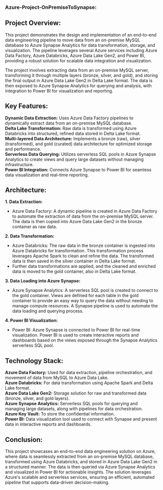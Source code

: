 ### Azure-Project-OnPremiseToSynapse:

## Project Overview:  

This project demonstrates the design and implementation of an end-to-end data engineering pipeline to move data from an on-premise MySQL database to Azure Synapse Analytics for data transformation, storage, and visualization. The pipeline leverages several Azure services including Azure Data Factory, Azure Databricks, Azure Data Lake Gen2, and Power BI, providing a robust solution for scalable data integration and visualization.

The project involves extracting data from an on-premise MySQL server, transforming it through multiple layers (bronze, silver, and gold), and storing the final output in Azure Data Lake Gen2 in Delta Lake format. The data is then exposed to Azure Synapse Analytics for querying and analysis, with integration to Power BI for visualization and reporting.

## Key Features:

**Dynamic Data Extraction:** Uses Azure Data Factory pipelines to dynamically extract data from an on-premise MySQL database. \
**Delta Lake Transformation:** Raw data is transformed using Azure Databricks into structured, refined data stored in Delta Lake format. \
**Multi-layered Data Architecture:** Implements a bronze (raw), silver (transformed), and gold (curated) data architecture for optimized storage and performance. \
**Serverless Data Querying:** Utilizes serverless SQL pools in Azure Synapse Analytics to create views and query large datasets without managing infrastructure. \
**Power BI Integration:** Connects Azure Synapse to Power BI for seamless data visualization and real-time reporting.

## Architecture:

**1. Data Extraction:**

* Azure Data Factory: A dynamic pipeline is created in Azure Data Factory to automate the extraction of data from the on-premise MySQL server. The data is then copied into Azure Data Lake Gen2 in the bronze container as raw data.

**2. Data Transformation:**
   
* Azure Databricks: The raw data in the bronze container is ingested into Azure Databricks for transformation. This transformation process leverages Apache Spark to clean and refine the data. The transformed data is then saved in the silver container in Delta Lake format.
* Further data transformations are applied, and the cleaned and enriched data is moved to the gold container, also in Delta Lake format.

**3. Data Loading into Azure Synapse:**

* Azure Synapse Analytics: A serverless SQL pool is created to connect to the gold container. Views are defined for each table in the gold container to provide an easy way to query the data without needing to manage compute resources. A Synapse pipeline is used to automate the data loading and querying process.

**4. Power BI Visualization:**
   
* Power BI: Azure Synapse is connected to Power BI for real-time visualization. Power BI is used to create interactive reports and dashboards based on the views exposed through the Synapse Analytics serverless SQL pool.

## Technology Stack:

**Azure Data Factory:** Used for data extraction, pipeline orchestration, and movement of data from MySQL to Azure Data Lake. \
**Azure Databricks:** For data transformation using Apache Spark and Delta Lake format. \
**Azure Data Lake Gen2:** Storage solution for raw and transformed data (bronze, silver, and gold layers). \
**Azure Synapse Analytics:** Serverless SQL pools for querying and managing large datasets, along with pipelines for data orchestration. \
**Azure Key Vault:** To store the confidential information. \
**Power BI:** Data visualization tool used to connect with Synapse and present data in interactive reports and dashboards.

## Conclusion:

This project showcases an end-to-end data engineering solution on Azure, where data is seamlessly extracted from an on-premise MySQL database, transformed using Azure Databricks, and stored in Azure Data Lake Gen2 in a structured manner. The data is then queried via Azure Synapse Analytics and visualized in Power BI for actionable insights. The solution leverages Azure's scalable and serverless services, ensuring an efficient, automated pipeline that supports data-driven decision-making.



